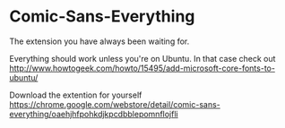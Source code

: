Comic-Sans-Everything
=====================

The extension you have always been waiting for.


Everything should work unless you're on Ubuntu. In that case check out http://www.howtogeek.com/howto/15495/add-microsoft-core-fonts-to-ubuntu/

Download the extention for yourself https://chrome.google.com/webstore/detail/comic-sans-everything/oaehjhfpohkdjkpcdbblepomnflojfli
